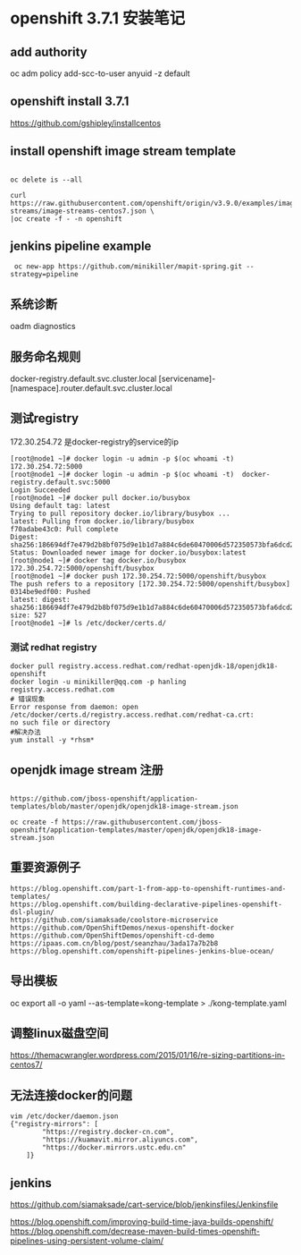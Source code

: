 # openshift 3.7.1 安装笔记
## add authority

oc adm policy add-scc-to-user anyuid -z default

## openshift install 3.7.1

https://github.com/gshipley/installcentos

## install openshift image stream template

```batch

oc delete is --all

curl https://raw.githubusercontent.com/openshift/origin/v3.9.0/examples/image-streams/image-streams-centos7.json \
|oc create -f - -n openshift

```

## jenkins pipeline example

```batch
 oc new-app https://github.com/minikiller/mapit-spring.git --strategy=pipeline
```

## 系统诊断

 oadm diagnostics
 
 ## 服务命名规则
 
 docker-registry.default.svc.cluster.local
 [servicename]-[namespace].router.default.svc.cluster.local
 
 ## 测试registry
 172.30.254.72 是docker-registry的service的ip
 ```batch
[root@node1 ~]# docker login -u admin -p $(oc whoami -t) 172.30.254.72:5000
[root@node1 ~]# docker login -u admin -p $(oc whoami -t)  docker-registry.default.svc:5000
Login Succeeded
[root@node1 ~]# docker pull docker.io/busybox
Using default tag: latest
Trying to pull repository docker.io/library/busybox ...
latest: Pulling from docker.io/library/busybox
f70adabe43c0: Pull complete
Digest: sha256:186694df7e479d2b8bf075d9e1b1d7a884c6de60470006d572350573bfa6dcd2
Status: Downloaded newer image for docker.io/busybox:latest
[root@node1 ~]# docker tag docker.io/busybox 172.30.254.72:5000/openshift/busybox
[root@node1 ~]# docker push 172.30.254.72:5000/openshift/busybox
The push refers to a repository [172.30.254.72:5000/openshift/busybox]
0314be9edf00: Pushed
latest: digest: sha256:186694df7e479d2b8bf075d9e1b1d7a884c6de60470006d572350573bfa6dcd2 size: 527
[root@node1 ~]# ls /etc/docker/certs.d/
```

### 测试 redhat registry 

```batch
docker pull registry.access.redhat.com/redhat-openjdk-18/openjdk18-openshift
docker login -u minikiller@qq.com -p hanling registry.access.redhat.com
# 错误现象
Error response from daemon: open /etc/docker/certs.d/registry.access.redhat.com/redhat-ca.crt: 
no such file or directory
#解决办法
yum install -y *rhsm*
```

## openjdk image stream 注册
```batch

https://github.com/jboss-openshift/application-templates/blob/master/openjdk/openjdk18-image-stream.json

oc create -f https://raw.githubusercontent.com/jboss-openshift/application-templates/master/openjdk/openjdk18-image-stream.json

```

## 重要资源例子
```batch
https://blog.openshift.com/part-1-from-app-to-openshift-runtimes-and-templates/
https://blog.openshift.com/building-declarative-pipelines-openshift-dsl-plugin/
https://github.com/siamaksade/coolstore-microservice
https://github.com/OpenShiftDemos/nexus-openshift-docker
https://github.com/OpenShiftDemos/openshift-cd-demo
https://ipaas.com.cn/blog/post/seanzhau/3ada17a7b2b8 
https://blog.openshift.com/openshift-pipelines-jenkins-blue-ocean/
```

## 导出模板 
 oc export all -o yaml --as-template=kong-template > ./kong-template.yaml
## 调整linux磁盘空间
https://themacwrangler.wordpress.com/2015/01/16/re-sizing-partitions-in-centos7/

## 无法连接docker的问题

```
vim /etc/docker/daemon.json
{"registry-mirrors": [
        "https://registry.docker-cn.com",
        "https://kuamavit.mirror.aliyuncs.com",
        "https://docker.mirrors.ustc.edu.cn"
    ]}
```

## jenkins
https://github.com/siamaksade/cart-service/blob/jenkinsfiles/Jenkinsfile

https://blog.openshift.com/improving-build-time-java-builds-openshift/
https://blog.openshift.com/decrease-maven-build-times-openshift-pipelines-using-persistent-volume-claim/